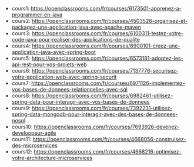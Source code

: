- cours1: https://openclassrooms.com/fr/courses/6173501-apprenez-a-programmer-en-java
- cours2: https://openclassrooms.com/fr/courses/4503526-organisez-et-packagez-une-application-java-avec-apache-maven
- cours3: https://openclassrooms.com/fr/courses/6100311-testez-votre-code-java-pour-realiser-des-applications-de-qualite
- cours4: https://openclassrooms.com/fr/courses/6900101-creez-une-application-java-avec-spring-boot
- cours5: https://openclassrooms.com/fr/courses/6573181-adoptez-les-api-rest-pour-vos-projets-web
- cours6: https://openclassrooms.com/fr/courses/7137776-securisez-votre-application-web-avec-spring-securit
- cours7: https://openclassrooms.com/fr/courses/6971126-implementez-vos-bases-de-donnees-relationnelles-avec-sql
- cours8: https://openclassrooms.com/fr/courses/6982461-utilisez-spring-data-pour-interagir-avec-vos-bases-de-donnees
- cours9: https://openclassrooms.com/fr/courses/7392231-utilisez-spring-data-mongodb-pour-interagir-avec-des-bases-de-donnees-nosql
- cours10: https://openclassrooms.com/fr/courses/7693926-devenez-developpeur-agile
- cours11: https://openclassrooms.com/fr/courses/4668056-construisez-des-microservices
- cours12: https://openclassrooms.com/fr/courses/4668216-optimisez-votre-architecture-microservices